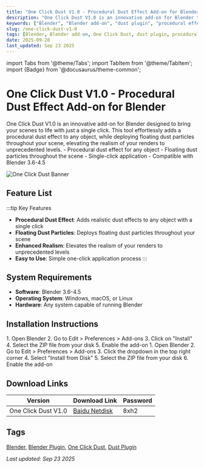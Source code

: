 ```yaml
---
title: "One Click Dust V1.0 - Procedural Dust Effect Add-on for Blender"
description: "One Click Dust V1.0 is an innovative add-on for Blender that effortlessly adds procedural dust effects to any object, enhancing the realism of your renders."
keywords: ["Blender", "Blender add-on", "dust plugin", "procedural effects", "3D rendering"]
slug: /one-click-dust-v1-0
tags: [Blender, Blender add-on, One Click Dust, dust plugin, procedural effects]
date: 2025-09-28
last_updated: Sep 23 2025
---
```


import Tabs from '@theme/Tabs';
import TabItem from '@theme/TabItem';
import {Badge} from '@docusaurus/theme-common';

# One Click Dust V1.0 - Procedural Dust Effect Add-on for Blender

<Tabs>
<TabItem value="overview" label="Overview" default>
One Click Dust V1.0 is an innovative add-on for Blender designed to bring your scenes to life with just a single click. This tool effortlessly adds a procedural dust effect to any object, while deploying floating dust particles throughout your scene, elevating the realism of your renders to unprecedented levels.
</TabItem>
<TabItem value="features" label="Features">
- Procedural dust effect for any object
- Floating dust particles throughout the scene
- Single-click application
- Compatible with Blender 3.6-4.5
</TabItem>
</Tabs>

![One Click Dust Banner](https://www.gfxcamp.com/wp-content/uploads/2025/06/One-Click-Dust.jpg)

## Feature List

:::tip Key Features
- **Procedural Dust Effect**: Adds realistic dust effects to any object with a single click
- **Floating Dust Particles**: Deploys floating dust particles throughout your scene
- **Enhanced Realism**: Elevates the realism of your renders to unprecedented levels
- **Easy to Use**: Simple one-click application process
:::

## System Requirements

- **Software**: Blender 3.6-4.5
- **Operating System**: Windows, macOS, or Linux
- **Hardware**: Any system capable of running Blender

## Installation Instructions

<Tabs groupId="blender-version">
<TabItem value="blender-4-lower" label="Blender 4 or Lower" default>
1. Open Blender
2. Go to Edit > Preferences > Add-ons
3. Click on "Install"
4. Select the ZIP file from your disk
5. Enable the add-on
</TabItem>
<TabItem value="blender-41-higher" label="Blender 4.1 or Higher">
1. Open Blender
2. Go to Edit > Preferences > Add-ons
3. Click the dropdown in the top right corner
4. Select "Install from Disk"
5. Select the ZIP file from your disk
6. Enable the add-on
</TabItem>
</Tabs>

## Download Links

| Version | Download Link | Password |
|--------|---------------|----------|
| One Click Dust V1.0 | [Baidu Netdisk](https://pan.baidu.com/s/1gXpwREh0c7a5FgjwChbpiA?pwd=8xh2) | 8xh2 |

## Tags
[Blender](/tag/blender/), [Blender Plugin](/tag/blender-plugin/), [One Click Dust](/tag/one-click-dust/), [Dust Plugin](/tag/dust-plugin/)

_Last updated: Sep 23 2025_
